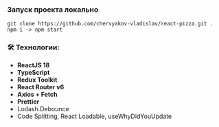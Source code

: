 ### Запуск проекта локально
```
git clone https://github.com/chervyakov-vladislav/react-pizza.git .
npm i -> npm start
```

### 🛠 Технологии:

- **ReactJS 18**
- **TypeScript**
- **Redux Toolkit** 
- **React Router v6** 
- **Axios + Fetch** 
- **Prettier** 
- Lodash.Debounce
- Code Splitting, React Loadable, useWhyDidYouUpdate